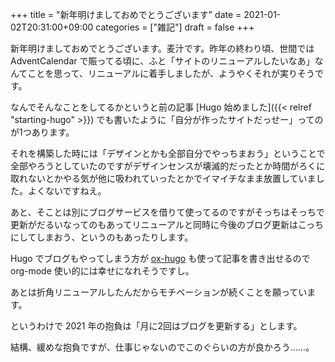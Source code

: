 +++
title = "新年明けましておめでとうございます"
date = 2021-01-02T20:31:00+09:00
categories = ["雑記"]
draft = false
+++

新年明けましておめでとうございます。麦汁です。昨年の終わり頃、世間では AdventCalendar で賑ってる頃に、ふと「サイトのリニューアルしたいなあ」なんてことを思って、リニューアルに着手しましたが、ようやくそれが実りそうです。

<!--more-->

なんでそんなことをしてるかというと前の記事 [Hugo 始めました]({{< relref "starting-hugo" >}}) でも書いたように「自分が作ったサイトだっせー」ってのが1つあります。

それを構築した時には「デザインとかも全部自分でやっちまおう」ということで全部やろうとしていたのですがデザインセンスが壊滅的だったとか時間がろくに取れないとかやる気が他に吸われていったとかでイマイチなまま放置していました。よくないですねえ。

あと、そことは別にブログサービスを借りて使ってるのですがそっちはそっちで更新がだるいなってのもあってリニューアルと同時に今後のブログ更新はこっちにしてしまおう、というのもあったりします。

Hugo でブログもやってしまう方が [ox-hugo](https://ox-hugo.scripter.co/) も使って記事を書き出せるので
org-mode 使い的には幸せになれそうですし。

あとは折角リニューアルしたんだからモチベーションが続くことを願っています。

というわけで 2021 年の抱負は「月に2回はブログを更新する」とします。

結構、緩めな抱負ですが、仕事じゃないのでこのぐらいの方が良かろう……。
